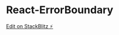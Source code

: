 # React-ErrorBoundary

[Edit on StackBlitz ⚡️](https://stackblitz.com/edit/stackblitz-starters-m9cfpg)